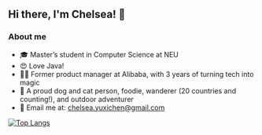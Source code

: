 ## Hi there, I'm Chelsea! 👋 

### About me
- 🎓 Master’s student in Computer Science at NEU
- 😍 Love Java!
- 🧚‍♀️ Former product manager at Alibaba, with 3 years of turning tech into magic
- 🤩 A proud dog and cat person, foodie, wanderer (20 countries and counting!), and outdoor adventurer
- 📮 Email me at: chelsea.yuxichen@gmail.com

[![Top Langs](https://github-readme-stats.vercel.app/api/top-langs/?username=ChelseaYuxiChen&layout=compact&size_weight=0.8&count_weight=0.8)](https://github.com/anuraghazra/github-readme-stats)
